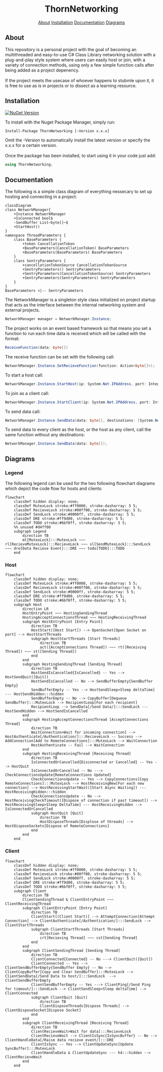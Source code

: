 <div id="doc-title"></div>
<h1 align="center"> ThornNetworking </h1>
<p align="center"><a href="#doc-about">About</a> <a href="#doc-installation">Installation</a> <a href="#doc-documentation">Documentation</a> <a href="#doc-diagrams">Diagrams</a> </p>


<div id="doc-about"></div>
<h2>About</h2>
<p>This repository is a personal project with the goal of becoming an multithreaded and easy-to-use C# Class Library networking solution with a plug-and-play style system where users can easily host or join, with a variety of connection methods, using only a few simple function calls after being added as a project depenency.
</br>
</br>
If the project meets the usecase of whoever happens to stubmle upon it, it is free to use as is in projects or to dissect as a learning resource.
</p>


<div id="doc-installation"></div>
<h2>Installation</h2>
<a href="https://www.nuget.org/packages/ThornNetworking/"><img alt="NuGet Version" src="https://img.shields.io/nuget/v/ThornNetworking"></a>

<p>To install with the Nuget Package Manager, simply run:</p>

```bash
Install-Package ThornNetworking [-Version x.x.x]
```
<p> Omit the -Version to automatically install the latest version or specify the x.x.x for a certain version.
</br>
</br>
Once the package has been installed, to start using it in your code just add:</p>

```C#
using ThornNetworking;
```


<div id="doc-documentation"></div>
<h2>Documentation</h2>
<p>The following is a simple class diagram of everything nessecary to set up hosting and connecting in a project:</p>

```mermaid
classDiagram
class NetworkManager{
    +Instance NetworkManager
    +IsConnected bool$
    -SendBuffer List~byte[]~$
    +StartHost()
}
namespace ThreadParameters {
    class BaseParameters {
        +token CancellationToken
        +BaseParameters(CancellationToken) BaseParameters
        +BaseParameters(BaseParameters) BaseParameters
    }
    class SentryParameters {
        +cancellationTokenSource CancellationTokenSource
        +SentryParameters() SentryParameters
        +SentryParameters(CancellationTokenSource) SentryParameters
        +SentryParameters(SentryParameters) SentryParameters
    }
}
BaseParameters <|-- SentryParameters
```

<p>The NetworkManager is a singleton style class initialized on project startup that acts as the interface between the internal networking system and external projects.</p>

```C#
NetworkManager manager = NetworkManager.Instance;
```

<p>The project works on an event based framework so that means you set a function to run each time data is received which will be called with the format:</p>

```C#
ReceiveFunction(data: byte[])
```

<p>The receive function can be set with the following call:</p>

```C#
NetworkManager.Instance.SetRecieveFunction(function: Action<byte[]>);
```

<p>To start a host call:</p>

```C#
NetworkManager.Instance.StartHost(ip: System.Net.IPAddress, port: Integer);
```

<p>To join as a client call:</p>

```C#
NetworkManager.Instance.StartClient(ip: System.Net.IPAddress, port: Integer);
```

<p>To send data call:</p>

```C#
NetworkManager.Instance.SendData(data: byte[], destinations: [System.Net.IPAddress]);
```

<p>To send data to every client as the host, or the host as any client, call the same function without any destinations:</p>

```C#
NetworkManager.Instance.SendData(data: byte[]);
```

<div id="doc-diagrams"></div>
<h2>Diagrams</h2>
<h3>Legend</h3>
<p>The following legend can be used for the two following flowchart diagrams which depict the code flow for hosts and clients:</p>

```mermaid
flowchart
    classDef hidden display: none;
    classDef MutexLock stroke:#ff0000, stroke-dasharray: 5 5;
    classDef RecieveLock stroke:#00ff00, stroke-dasharray: 5 5;
    classDef SendLock stroke:#0000ff, stroke-dasharray: 5 5;
    classDef DRE stroke:#ff9d00, stroke-dasharray: 5 5;
    classDef TODO stroke:#6bf0ff, stroke-dasharray: 5 5;
    %% unused #d4ff00
    subgraph Legend
        direction TB
        ml[MutexLock]:::MutexLock ~~~ rl[RecieveMutexLock]:::RecieveLock ~~~ sl[SendMutexLock]:::SendLock ~~~ dre[Data Recieve Event]:::DRE ~~~ todo[TODO]:::TODO
    end
```

<h3>Host</h3>

```mermaid
flowchart
    classDef hidden display: none;
    classDef MutexLock stroke:#ff0000, stroke-dasharray: 5 5;
    classDef RecieveLock stroke:#00ff00, stroke-dasharray: 5 5;
    classDef SendLock stroke:#0000ff, stroke-dasharray: 5 5;
    classDef DRE stroke:#ff9d00, stroke-dasharray: 5 5;
    classDef TODO stroke:#6bf0ff, stroke-dasharray: 5 5;
    subgraph Host
        direction LR
        HostEntryPoint ~~~ HostingSendingThread
        HostingAcceptConnectionsThread ~~~ HostingReceivingThread
        subgraph HostEntryPoint [Entry Point]
            direction TB
            HostStart([Host Start]) --> OpenSocket[Open Socket on port] --> HostStartThreads
            subgraph HostStartThreads [Start Threads]
                direction TB
                act([AcceptConnections Thread]) ~~~ rt([Receiving Thread]) ~~~ st([Sending Thread])
            end
        end
        subgraph HostingSendingThread [Sending Thread]
            direction TB
            HostSendIsCancelled{IsCancelled} -- Yes --> HostSendQuit([Quit])
            HostSendIsCancelled -- No --> SendBufferEmpty{SendBuffer Empty}
            SendBufferEmpty -- Yes --> HostSendSleep>Sleep deltaTime] --- HostSendHidden:::hidden
            SendBufferEmpty -- No --> CopyBuffer[Dequeue SendBuffer]:::MutexLock --> RecipientLoop[For each recipient]
            RecipientLoop --> SendData[/Send Data/]:::SendLock --- HostSendHidden --> HostSendIsCancelled
        end
        subgraph HostingAcceptConnectionsThread [AcceptConnections Thread]
            direction TB
            WaitConnection>Wait for incoming connection] --> HostAuthenticate[/Authentication/]:::RecieveLock -- Success --> AddConnection[Add to RemoteConnections]:::MutexLock --> WaitConnection
            HostAuthenticate -- Fail --> WaitConnection
        end
        subgraph HostingReceivingThread [Receiving Thread]
            direction TB
            IsConnectedOrCancelled{Disconnected or Cancelled} -- Yes --> HostQuit
            IsConnectedOrCancelled -- No ---> CheckConnectionsUpdate{RemoteConnections Updated}
            CheckConnectionsUpdate -- Yes --> CopyConnections[Copy RemoteConnections]:::MutexLock --> HostReceivingNew[For each new connection] --> HostReceivingStartWait([Start Async Waiting]) --- HostReceivingHidden:::hidden
            CheckConnectionsUpdate -- No --> HostReceivingCheckTimeout([Dispose of connection if past timeout]) --> HostReceivingSleep>Sleep DeltaTime] --- HostReceivingHidden --> IsConnectedOrCancelled
            subgraph HostQuit [Quit]
                direction TB
                HostDisposeThreads[Displose of threads] --> HostDisposeSockets[Dispose of RemoteConnections]
            end
        end
    end
```

<h3>Client</h3>

```mermaid
flowchart
    classDef hidden display: none;
    classDef MutexLock stroke:#ff0000, stroke-dasharray: 5 5;
    classDef RecieveLock stroke:#00ff00, stroke-dasharray: 5 5;
    classDef SendLock stroke:#0000ff, stroke-dasharray: 5 5;
    classDef DRE stroke:#ff9d00, stroke-dasharray: 5 5;
    classDef TODO stroke:#6bf0ff, stroke-dasharray: 5 5;
    subgraph Client
        direction TB
        ClientSendingThread & ClientEntryPoint ~~~ ClientReceivingThread
        subgraph ClientEntryPoint [Entry Point]
            direction TB
            ClientStart[(Client Start)] --> AttemptConnection[Attempt Connection] --> ClientAuthenticate[/Authentication/]:::SendLock --> ClientStartThreads
            subgraph ClientStartThreads [Start Threads]
                direction TB
                crt[Recieving Thread] ~~~ cst[Sending Thread]
            end
        end
        subgraph ClientSendingThread [Sending Thread]
            direction TB
            ClientConnected{Connected} -- No ---> ClientQuit([Quit])
            ClientConnected -- Yes --> ClientSendBufferEmpty{SendBuffer Empty} -- No --> ClientCopyBuffer[Copy and Clear SendBuffer]:::MutexLock --> ClientSendData[/Send Data to host/]:::SendLock  --> ClientSendBufferEmpty
            ClientSendBufferEmpty -- Yes ---> ClientPing[/Send Ping for timeout/]:::SendLock --> ClientSendSleep>Sleep deltaTime] --> ClientConnected
            subgraph ClientQuit [Quit]
                direction TB
                ClientDisposeThreads[Dispose Threads] --> ClientDisposeSocket[Dispose Socket]
            end
        end
        subgraph ClientReceivingThread [Receiving Thread]
            direction TB
            ClientRecieveWait>Wait for data]:::RecieveLock
            ClientRecieveWait --> ClientIsSync{IsSyncBuffer} -- No --> ClientHandleData[/Raise data recieve event/]:::DRE
            ClientIsSync -- Yes --> ClientUpdateSync[Update SyncBuffer]:::MutexLock
            ClientHandleData & ClientUpdateSync --- h4:::hidden --> ClientRecieveWait
        end
    end
```
